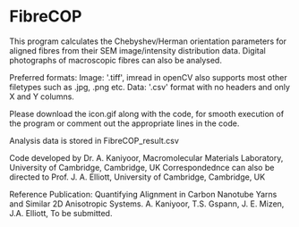 # FibreCOP
This program calculates the Chebyshev/Herman orientation parameters
for aligned fibres from their SEM image/intensity distribution data.
Digital photographs of macroscopic fibres can also be analysed.

Preferred formats:
Image: '.tiff', imread in openCV also supports most other filetypes such as
        .jpg, .png etc. 
Data: '.csv' format with no headers and only X and Y columns.

Please download the icon.gif along with the code, for smooth execution of the program
or comment out the appropriate lines in the code.

Analysis data is stored in FibreCOP_result.csv

Code developed by Dr. A. Kaniyoor, Macromolecular Materials Laboratory, University of Cambridge, Cambridge, UK
Correspondednce can also be directed to Prof. J. A. Elliott, University of Cambridge, Cambridge, UK

Reference Publication:
Quantifying Alignment in Carbon Nanotube Yarns and Similar 2D Anisotropic Systems. 
A. Kaniyoor, T.S. Gspann, J. E. Mizen, J.A. Elliott, To be submitted.

